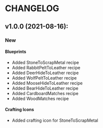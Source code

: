 # CHANGELOG
## v1.0.0 (2021-08-16):
### New
#### Blueprints
* Added StoneToScrapMetal recipe
* Added RabbitPeltToLeather recipe
* Added DeerHideToLeather recipe
* Added WolfPeltToLeather recipe
* Added MooseHideToLeather recipe
* Added BearHideToLeather recipe
* Added CardboardMatches recipe
* Added WoodMatches recipe
#### Crafting Icons
* Added crafting icon for StoneToScrapMetal
